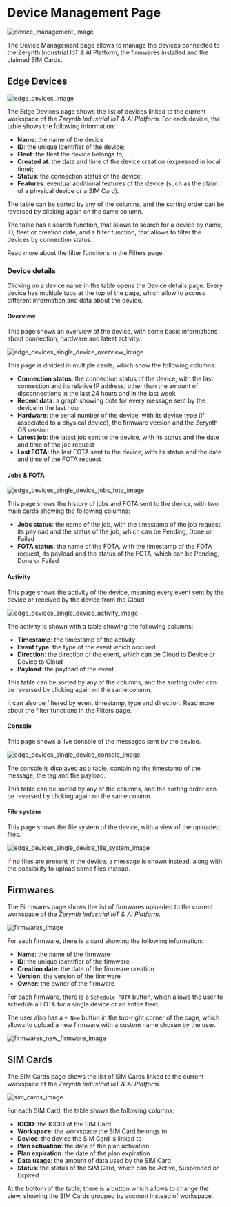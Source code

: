 # Device Management Page

![device_management_image]

The Device Management page allows to manage the devices connected to the Zerynth Industrial IoT & AI Platform, the firmwares installed and the claimed SIM Cards.

## Edge Devices

![edge_devices_image]

The Edge Devices page shows the list of devices linked to the current workspace of the _Zerynth Industrial IoT & AI Platform_. For each device, the table shows the following information:
- **Name**: the name of the device
- **ID**: the unique identifier of the device;
- **Fleet**: the fleet the device belongs to;
- **Created at**: the date and time of the device creation (expressed in local time);
- **Status**: the connection status of the device;
- **Features**: eventual additional features of the device (such as the claim of a physical device or a SIM Card).

The table can be sorted by any of the columns, and the sorting order can be reversed by clicking again on the same column.

The table has a search function, that allows to search for a device by name, ID, fleet or creation date, and a filter function, that allows to filter the devices by connection status.

Read more about the filter functions in the Filters page.

### Device details

Clicking on a device name in the table opens the Device details page. Every device has multiple tabs at the top of the page, which allow to access different information and data about the device.

#### Overview

This page shows an overview of the device, with some basic informations about connection, hardware and latest activity.

![edge_devices_single_device_overview_image]

This page is divided in multiple cards, which show the following columns:
- **Connection status**: the connection status of the device, with the last connection and its relative IP address, other than the amount of disconnections in the last 24 hours and in the last week
- **Recent data**: a graph showing dots for every message sent by the device in the last hour
- **Hardware**: the serial number of the device, with its device type (if associated to a physical device), the firmware version and the Zerynth OS version
- **Latest job**: the latest job sent to the device, with its status and the date and time of the job request
- **Last FOTA**: the last FOTA sent to the device, with its status and the date and time of the FOTA request


#### Jobs & FOTA
  
![edge_devices_single_device_jobs_fota_image]

This page shows the history of jobs and FOTA sent to the device, with two main cards showing the following columns:
- **Jobs status**: the name of the job, with the timestamp of the job request, its payload and the status of the job, which can be Pending, Done or Failed
- **FOTA status**: the name of the FOTA, with the timestamp of the FOTA request, its payload and the status of the FOTA, which can be Pending, Done or Failed


#### Activity

This page shows the activity of the device, meaning every event sent by the device or received by the device from
the Cloud.

![edge_devices_single_device_activity_image]

The activity is shown with a table showing the following columns:
- **Timestamp**: the timestamp of the activity
- **Event type**: the type of the event which occured
- **Direction**: the direction of the event, which can be Cloud to Device or Device to Cloud
- **Payload**: the payload of the event

This table can be sorted by any of the columns, and the sorting order can be reversed by clicking again on the same column.

It can also be filtered by event timestamp, type and direction. Read more about the filter functions in the Filters page.


#### Console

This page shows a live console of the messages sent by the device.

![edge_devices_single_device_console_image]

The console is displayed as a table, containing the timestamp of the message, the tag and the payload.

This table can be sorted by any of the columns, and the sorting order can be reversed by clicking again on the same	column.


#### File system

This page shows the file system of the device, with a view of the uploaded files.

![edge_devices_single_device_file_system_image]

If no files are present in the device, a message is shown instead, along with the possibility to upload some files instead.

## Firmwares

The Firmwares page shows the list of firmwares uploaded to the current workspace of the _Zerynth Industrial IoT & AI Platform_.

![firmwares_image]

For each firmware, there is a card showing the following information:

- **Name**: the name of the firmware
- **ID**: the unique identifier of the firmware
- **Creation date**: the date of the firmware creation
- **Version**: the version of the firmware
- **Owner**: the owner of the firmware

For each firmware, there is a `Schedule FOTA` button, which allows the user to schedule a FOTA for a single device or an entire fleet.

The user also has a `+ New` button in the top-right corner of the page, which allows to upload a new firmware with a custom name chosen by the user.

![firmwares_new_firmware_image]

## SIM Cards

The SIM Cards page shows the list of SIM Cards linked to the current workspace of the _Zerynth Industrial IoT & AI Platform_. 

![sim_cards_image]

For each SIM Card, the table shows the following columns:

- **ICCID**: the ICCID of the SIM Card
- **Workspace**: the workspace the SIM Card belongs to
- **Device**: the device the SIM Card is linked to
- **Plan activation**: the date of the plan activation
- **Plan expiration**: the date of the plan expiration
- **Data usage**: the amount of data used by the SIM Card
- **Status**: the status of the SIM Card, which can be Active, Suspended or Expired

At the bottom of the table, there is a button which allows to change the view, showing the SIM Cards grouped by account instead of workspace.

[//]: #                                             (Images)
[device_management_image]:                          ../../img/DeviceManagement/DeviceManagement.png
[edge_devices_image]:                               ../../img/DeviceManagement/EdgeDevices/EdgeDevices.png
[edge_devices_single_device_overview_image]:        ../../img/DeviceManagement/EdgeDevices/SingleDevice/Overview.png
[edge_devices_single_device_jobs_fota_image]:       ../../img/DeviceManagement/EdgeDevices/SingleDevice/JobsFota.png
[edge_devices_single_device_activity_image]:        ../../img/DeviceManagement/EdgeDevices/SingleDevice/Activity.png
[edge_devices_single_device_console_image]:         ../../img/DeviceManagement/EdgeDevices/SingleDevice/Console.png
[edge_devices_single_device_file_system_image]:     ../../img/DeviceManagement/EdgeDevices/SingleDevice/FileSystem.png
[firmwares_image]:                                  ../../img/DeviceManagement/Firmwares/Firmwares.png
[firmwares_new_firmware_image]:                     ../../img/DeviceManagement/Firmwares/NewFirmware.png
[sim_cards_image]:                                  ../../img/DeviceManagement/SIMCards/SIMCards.png
